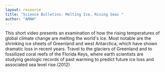 ```yaml
---
layout: resource
title: "Science Bulletins: Melting Ice, Rising Seas "
author: "AMNH"
---
```


This short video presents an examination of how the rising temperatures of global climate change are melting the world's ice. Most notable are the shrinking ice sheets of Greenland and west Antarctica, which have shown dramatic loss in recent years. Travel to the glaciers of Greenland and to fossilized coral reefs of the Florida Keys, where earth scientists are studying geologic records of past warming to predict future ice loss and associated sea level rise.(2012)
